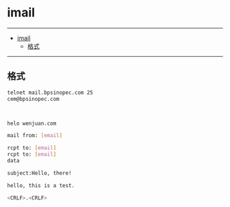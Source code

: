 # imail

------

- [imail](#imail)
  - [格式](#格式)

------

## 格式

```sh
telnet mail.bpsinopec.com 25
cem@bpsinopec.com



helo wenjuan.com

mail from: [email]

rcpt to: [email]
rcpt to: [email]
data

subject:Hello, there!

hello, this is a test.

<CRLF>.<CRLF>

```
